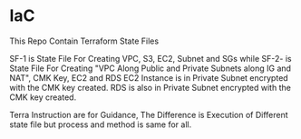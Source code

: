 # IaC
This Repo Contain Terraform State Files

SF-1  is State File For Creating VPC, S3, EC2, Subnet and SGs while
SF-2- is State File For Creating "VPC Along Public and Private Subnets along IG and NAT", CMK Key, EC2 and RDS
EC2 Instance is in Private Subnet encrypted with the CMK key created.
RDS is also in Private Subnet encrypted with the CMK key created.

Terra Instruction are for Guidance, The Difference is Execution of Different state file but process and method is same for all. 
